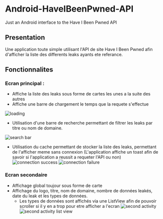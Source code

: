 # Android-HaveIBeenPwned-API
Just an Android interface to the Have I Been Pwned API

## Presentation
Une application toute simple utilisant l'API de site Have I Been Pwned afin d'afficher la liste des differents leaks ayants ete referance.

## Fonctionnalites
### Ecran principal :
- Affiche la liste des leaks sous forme de cartes les unes a la suite des autres
- Affiche une barre de chargement le temps que la requete s'effectue
<img src="readme-img/screen_loading.png" alt="loading">

- Utilisation d'une barre de recherche permettant de filtrer les leaks par titre ou nom de domaine.
<img src="readme-img/search_bar.png" alt="search bar">

- Utilisation du cache permettant de stocker la liste des leaks, permettant de l'afficher meme sans connexion (L'application affiche un toast afin de savoir si l'application a reussit a requeter l'API ou non)
<img src="readme-img/connection_success.png" alt="connection success"> <img src="readme-img/connection_failure.png" alt="connection failure">

### Ecran secondaire
- Affichage global toujour sous forme de carte
- Affichage du logo, titre, nom de domaine, nombre de données leakés, date du leak et les types de données.
  - Les types de données sont affichés via une ListView afin de pouvoir scroller si il y en a trop pour etre afficher a l'ecran
<img src="readme-img/second_activity.png" alt="second activity"> <img src="readme-img/second_activity_list_view.png" alt="second activity list view">
